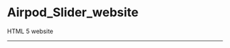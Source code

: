 # Airpod_Slider_website
HTML 5 website

-------------------------------------------------------------------
